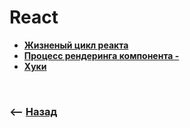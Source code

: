 # React

* **<a href="./pages/life-cycle/readme.md">Жизненый цикл реакта</a>**
* **<a href="./pages/react/readme.md">Процесс рендеринга компонента - </a>**
* **<a href="./pages/hooks/readme.md">Хуки</a>**

<br>

### ⟵ **<a href="../../readme.md">Назад</a>**